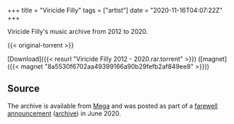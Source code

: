 +++
title = "Viricide Filly"
tags = ["artist"]
date = "2020-11-16T04:07:22Z"
+++

Viricide Filly's music archive from 2012 to 2020.

{{< original-torrent >}}

[Download]({{< resurl "Viricide Filly 2012 - 2020.rar.torrent" >}}) ([magnet]({{< magnet "8a5530f6702aa49399166a90b29fefb2af849ee8" >}}))

## Source

The archive is available from [Mega](https://mega.nz/file/oIgxzaJZ#ViFOttDBnQN0R4Bz-OUs39kH01A33E1xA3B6o5BOECw) and was posted as part of a [farewell announcement](https://www.youtube.com/watch?v=E1IJJvTteRE) ([archive](https://archive.is/GrQBE)) in June 2020.
